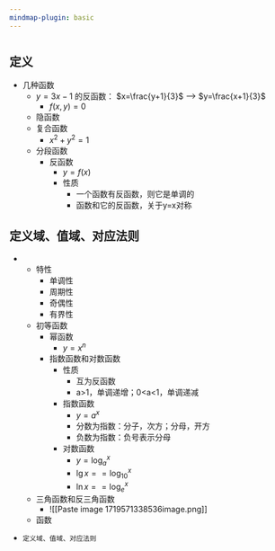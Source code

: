 ```yaml
---
mindmap-plugin: basic
---
```


# 

## 定义
- 几种函数
    - $y=3x-1$ 的反函数： $x=\frac{y+1}{3}$ --> $y=\frac{x+1}{3}$
        - $f(x,y)=0$
    - 隐函数
    - 复合函数
        - $x^2+y^2=1$
    - 分段函数
        - 反函数
            - $y = f(x)$
            - 性质
                - 一个函数有反函数，则它是单调的
                - 函数和它的反函数，关于y=x对称

## 定义域、值域、对应法则
-
    - 特性
        - 单调性
        - 周期性
        - 奇偶性
        - 有界性
    - 初等函数
        - 幂函数
            - $y=x^n$
        - 指数函数和对数函数
            - 性质
                - 互为反函数
                - a>1，单调递增；0<a<1，单调递减
            - 指数函数
                - $y=a^x$
                - 分数为指数：分子，次方；分母，开方
                - 负数为指数：负号表示分母
            - 对数函数
                - $y=\log_a^x$
                - $\lg{x} == \log_{10}^x$
                - $\ln x == \log_e^x$
    - 三角函数和反三角函数
        - ![[Paste image 1719571338536image.png]]
    - 函数

-
  ```
  定义域、值域、对应法则
  ```